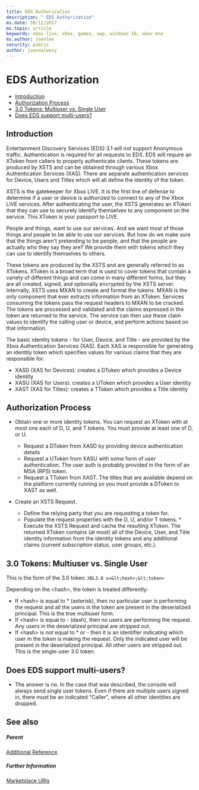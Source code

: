 ```yaml
---
title: EDS Authorization
description: " EDS Authorization"
ms.date: 10/12/2017
ms.topic: article
keywords: xbox live, xbox, games, uwp, windows 10, xbox one
ms.author: joanlee
security: public
author: joannaleecy
---
```


# EDS Authorization
 
  * [Introduction](#ID4EN)
  * [Authorization Process](#ID4EFB)
  * [3.0 Tokens: Multiuser vs. Single User](#ID4EEC)
  * [Does EDS support multi-users?](#ID4EYC)
 
<a id="ID4EN"></a>

 
## Introduction
 
Entertainment Discovery Services (EDS) 3.1 will not support Anonymous traffic. Authentication is required for all requests to EDS. EDS will require an XToken from callers to properly authenticate clients. These tokens are produced by XSTS and can be obtained through various Xbox Authentication Services (XAS). There are separate authentication services for Device, Users and Titles which will all define the identity of the token.
 
XSTS is the gatekeeper for Xbox LIVE. It is the first line of defense to determine if a user or device is authorized to connect to any of the Xbox LIVE services. After authenticating the user, the XSTS generates an XToken that they can use to securely identify themselves to any component on the service. This XToken is your passport to LIVE.
 
People and things, want to use our services. And we want most of those things and people to be able to use our services. But how do we make sure that the things aren't pretending to be people, and that the people are actually who they say they are? We provide them with tokens which they can use to identify themselves to others.
 
These tokens are produced by the XSTS and are generally referred to as XTokens. XToken is a broad term that is used to cover tokens that contain a variety of different things and can come in many different forms, but they are all created, signed, and optionally encrypted by the XSTS server. Internally, XSTS uses MXAN to create and format the tokens. MXAN is the only component that ever extracts information from an XToken. Services consuming the tokens pass the request headers to MXAN to be cracked. The tokens are processed and validated and the claims expressed in the token are returned to the service. The service can then use these claim values to identify the calling user or device, and perform actions based on that information.
 
The basic identity tokens - for User, Device, and Title - are provided by the Xbox Authentication Services (XAS). Each XAS is responsible for generating an identity token which specifies values for various claims that they are responsible for.
 
   * XASD (XAS for Devices): creates a DToken which provides a Device identity
   * XASU (XAS for Users): creates a UToken which provides a User identity
   * XAST (XAS for Titles): creates a TToken which provides a Title identity
   
<a id="ID4EFB"></a>

 
## Authorization Process
 
   * Obtain one or more identity tokens. You can request an XToken with at most one each of D, U, and T tokens. You must provide at least one of D, or U. 
     * Request a DToken from XASD by providing device authentication details
     * Request a UToken from XASU with some form of user authentication. The user auth is probably provided in the form of an MSA (RPS) token.
     * Request a TToken from XAST. The titles that are available depend on the platform currently running so you must provide a DToken to XAST as well.
  
   * Create an XSTS Request.
 
     * Define the relying party that you are requesting a token for.
     * Populate the request properties with the D, U, and/or T tokens.
    * Execute the XSTS Request and cache the resulting XToken. The returned XToken contains (at most) all of the Device, User, and Title identity information from the identity tokens and any additional claims (current subscription status, user groups, etc.).
   
<a id="ID4EEC"></a>

 
## 3.0 Tokens: Multiuser vs. Single User
 
This is the form of the 3.0 token: `XBL3.0 x=&lt;hash>;&lt;token>`
 
Depending on the &lt;hash>, the token is treated differently:
 
   * If &lt;hash> is equal to * (asterisk), then no particular user is performing the request and all the users in the token are present in the deserialized principal. This is the true multiuser form.
   * If &lt;hash> is equal to - (dash), then no users are performing the request. Any users in the deserialized principal are stripped out.
   * If &lt;hash> is not equal to * or - then it is an identifier indicating which user in the token is making the request. Only the indicated user will be present in the deserialized principal. All other users are stripped out. This is the single-user 3.0 token.
   
<a id="ID4EYC"></a>

 
## Does EDS support multi-users?
 * The answer is no. In the case that was described, the console will always send single user tokens. Even if there are multiple users signed in, there must be an indicated "Caller", where all other identities are dropped.
  
<a id="ID4E6C"></a>

 
## See also
 
<a id="ID4EBD"></a>

 
##### Parent  

[Additional Reference](atoc-xboxlivews-reference-additional.md)

  
<a id="ID4END"></a>

 
##### Further Information 

[Marketplace URIs](../uri/marketplace/atoc-reference-marketplace.md)

   
